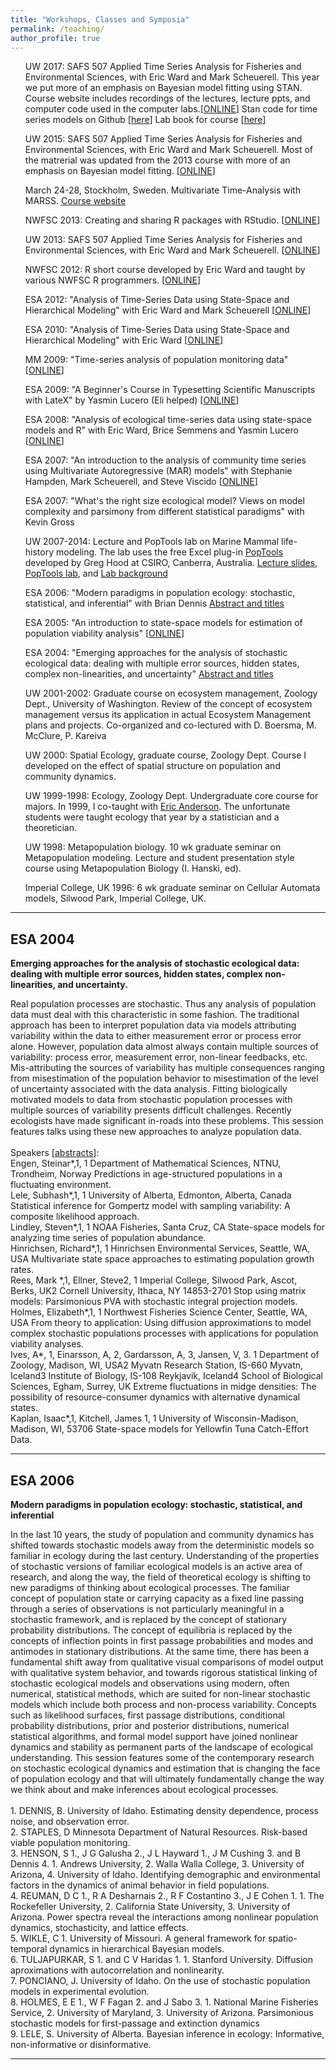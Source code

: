 ```yaml
---
title: "Workshops, Classes and Symposia"
permalink: /teaching/
author_profile: true
---
```


<style>
ul {
  list-style-type: none;
}
</style>


* UW 2017: SAFS 507 Applied Time Series Analysis for Fisheries and Environmental Sciences, with Eric Ward and Mark Scheuerell. This year we put more of an emphasis on Bayesian model fitting using STAN.  Course website includes recordings of the lectures, lecture ppts, and computer code used in the computer labs.[<a href="https://catalyst.uw.edu/workspace/fish203/35553/243766">ONLINE</a>] Stan code for time series models on Github [<a href="https://github.com/nwfsc-timeseries/atsar">here</a>]  Lab book for course [<a href="https://nwfsc-timeseries.github.io/atsa-labs/">here</a>]

* UW 2015: SAFS 507 Applied Time Series Analysis for Fisheries and Environmental Sciences, with Eric Ward and Mark Scheuerell. Most of the matrerial was updated from the 2013 course with more of an emphasis on Bayesian model fitting. [<a href="https://catalyst.uw.edu/workspace/fish203/35553/243766">ONLINE</a>]

* March 24-28, Stockholm, Sweden.  Multivariate Time-Analysis with MARSS. <a href="http://timeseriescourseemb.wordpress.com/">Course website</a>

* NWFSC 2013: Creating and sharing R packages with RStudio. [<a href="http://www.iugo-cafe.org/chinook/view_node.php?id=2962">ONLINE</a>]

* UW 2013: SAFS 507 Applied Time Series Analysis for Fisheries and Environmental Sciences, with Eric Ward and Mark Scheuerell. [<a href="https://catalyst.uw.edu/workspace/fish203/35553/243766">ONLINE</a>]

* NWFSC 2012: R short course developed by Eric Ward and taught by various NWFSC R programmers. [<a href="https://sites.google.com/site/rshortcourse/">ONLINE</a>]
* ESA 2012: "Analysis of Time-Series Data using State-Space and Hierarchical Modeling" with Eric Ward and Mark Scheuerell [<a href="http://www.iugo-cafe.org/chinook/view_node.php?id=2686">ONLINE</a>]

* ESA 2010: "Analysis of Time-Series Data using State-Space and Hierarchical Modeling" with Eric Ward [<a href="http://www.iugo-cafe.org/chinook/view_node.php?id=2416">ONLINE</a>]

* MM 2009: "Time-series analysis of population monitoring data" [<a href="http://www.iugo-cafe.org/chinook/view_node.php?id=2229">ONLINE</a>]

* ESA 2009: "A Beginner's Course in Typesetting Scientific Manuscripts with LateX" by Yasmin Lucero (Eli helped) [<a href="http://www.iugo-cafe.org/chinook/view_node.php?id=2123">ONLINE</a>]

* ESA 2008: "Analysis of ecological time-series data using state-space models and R" with Eric Ward, Brice Semmens and Yasmin Lucero [<a href="http://www.iugo-cafe.org/chinook/view_node.php?id=1807">ONLINE</a>]

* ESA 2007: "An introduction to the analysis of community time series using Multivariate Autoregressive (MAR) models" with Stephanie Hampden, Mark Scheuerell, and Steve Viscido [<a href="http://iugo-cafe.org/chinook/view_node.php?id=288">ONLINE</a>]

* ESA 2007: "What's the right size ecological model? Views on model complexity and parsimony from different statistical paradigms" with Kevin Gross

* UW 2007-2014: Lecture and PopTools lab on Marine Mammal life-history modeling. The lab uses the free Excel plug-in <a href="http://www.poptools.org/">PopTools</a> developed by Greg Hood at CSIRO, Canberra, Australia. <a href="Leslie_Matrix_lecture.pdf">Lecture slides</a>, <a href="SSLLab.xls">PopTools lab</a>, and <a href="SSL_lab_background.pdf">Lab background</a>

* ESA 2006: "Modern paradigms in population ecology: stochastic, statistical, and inferential" with Brian Dennis <a href="#ESA2006">Abstract and titles</a>

* ESA 2005: "An introduction to state-space models for estimation of population viability analysis" [<a href="http://iugo-cafe.org/kalman/view_node.php?id=2">ONLINE</a>]

* ESA 2004: "Emerging approaches for the analysis of stochastic ecological data:  dealing with multiple error sources, hidden states, complex non-linearities, and uncertainty" <a href="#ESA2004">Abstract and titles</a>

* UW 2001-2002: Graduate course on ecosystem management, Zoology Dept., University of Washington. Review of the concept of ecosystem management versus its application in actual Ecosystem Management plans and projects.  Co-organized and co-lectured with D. Boersma, M. McClure, P. Kareiva

* UW 2000: Spatial Ecology, graduate course, Zoology Dept. Course I developed on the effect of spatial structure on population and community dynamics.

* UW 1999-1998: Ecology, Zoology Dept. Undergraduate core course for majors. In 1999, I co-taught with <a href="http://eriqande.netlify.com/">Eric Anderson</a>.  The unfortunate students were taught ecology that year by a statistician and a theoretician.

* UW 1998: Metapopulation biology.  10 wk graduate seminar on Metapopulation modeling. Lecture and student presentation style course using Metapopulation Biology (I. Hanski, ed).

* Imperial College, UK 1996: 6 wk graduate seminar on Cellular Automata models, Silwood Park, Imperial College, UK.

<hr>
<h2 id="ESA2004">ESA 2004</h2>
<strong>Emerging approaches for the analysis of stochastic ecological data:  dealing with multiple error sources, hidden states, complex non-linearities, and uncertainty.</strong>
<p>
Real population processes are stochastic.  Thus any analysis of population data must deal with this characteristic in some fashion.  The traditional approach has been to interpret population data via models attributing variability within the data to either measurement error or process error alone.  However, population data almost always contain multiple sources of variability: process error, measurement error, non-linear feedbacks, etc.  Mis-attributing the sources of variability has multiple consequences ranging from misestimation of the population behavior to misestimation of the level of uncertainty associated with the data analysis.  Fitting biologically motivated models to data from stochastic population processes with multiple sources of variability presents difficult challenges.  Recently ecologists have made significant in-roads into these problems.  This session features talks using these new approaches to analyze population data.
<br />
<br />
Speakers [<a href="http://abstracts.co.allenpress.com/pweb/esa2004/category/?ID=32279">abstracts</a>]: 
<br />
Engen, Steinar*,1, 1 Department of Mathematical Sciences, NTNU, Trondheim, Norway Predictions in age-structured populations in a fluctuating environment.
<br />
Lele, Subhash*,1, 1 University of Alberta, Edmonton, Alberta, Canada Statistical inference for Gompertz model with sampling variability: A composite likelihood approach.
<br />
Lindley, Steven*,1, 1 NOAA Fisheries, Santa Cruz, CA State-space models for analyzing time series of population abundance.
<br />
Hinrichsen, Richard*,1, 1 Hinrichsen Environmental Services, Seattle, WA, USA Multivariate state space approaches to estimating population growth rates.
<br />
Rees, Mark *,1, Ellner, Steve2, 1 Imperial College, Silwood Park, Ascot, Berks, UK2 Cornell University, Ithaca, NY 14853-2701 Stop using matrix models: Parsimonious PVA with stochastic integral projection models.
<br />
Holmes, Elizabeth*,1, 1 Northwest Fisheries Science Center, Seattle, WA, USA From theory to application: Using diffusion approximations to model complex stochastic populations processes with applications for population viability analyses.
<br />
Ives, A*, 1, Einarsson, A, 2, Gardarsson, A, 3, Jansen, V, 3. 1 Department of Zoology, Madison, WI, USA2 Myvatn Research Station, IS-660 Myvatn, Iceland3 Institute of Biology, IS-108 Reykjavik, Iceland4 School of Biological Sciences, Egham, Surrey, UK Extreme fluctuations in midge densities: The possibility of resource-consumer dynamics with alternative dynamical states.
<br />
Kaplan, Isaac*,1, Kitchell, James 1, 1 University of Wisconsin-Madison, Madison, WI, 53706 State-space models for Yellowfin Tuna Catch-Effort Data.
<br />
</p>
<hr>
<h2 id="ESA2006">ESA 2006</h2>
<strong>Modern paradigms in population ecology: stochastic, statistical, and inferential</strong>
<p>
In the last 10 years, the study of population and community dynamics has shifted towards stochastic models away from the deterministic models so familiar in ecology during the last century.  Understanding of the properties of stochastic versions of familiar ecological models is an active area of research, and along the way, the field of theoretical ecology is shifting to new paradigms of thinking about ecological processes.  The familiar concept of population state or carrying capacity as a fixed line passing through a series of observations is not particularly meaningful in a stochastic framework, and is replaced by the concept of stationary probability distributions.  The concept of equilibria is replaced by the concepts of inflection points in first passage probabilities and modes and antimodes in stationary distributions.  At the same time, there has been a fundamental shift away from qualitative visual comparisons of model output with qualitative system behavior, and towards rigorous statistical linking of stochastic ecological models and observations using modern, often numerical, statistical methods, which are suited for non-linear stochastic models which include both process and non-process variability.  Concepts such as likelihood surfaces, first passage distributions, conditional probability distributions, prior and posterior distributions, numerical statistical algorithms, and formal model support have joined nonlinear dynamics and stability as permanent parts of the landscape of ecological understanding.  This session features some of the contemporary research on stochastic ecological dynamics and estimation that is changing the face of population ecology and that will ultimately fundamentally change the way we think about and make inferences about ecological processes.
<br />
<br />
1. DENNIS, B. University of Idaho. Estimating density dependence, process noise, and observation error.
<br />
2. STAPLES, D Minnesota Department of Natural Resources. Risk-based viable population monitoring. 
<br />
3. HENSON, S 1., J G Galusha 2., J L Hayward 1., J M Cushing 3. and B Dennis 4. 1. Andrews University, 2. Walla Walla College, 3. University of Arizona, 4. University of Idaho.  Identifying demographic and environmental factors in the dynamics of animal behavior in field populations.
<br />
4. REUMAN, D C 1., R A Desharnais 2., R F Costantino 3., J E Cohen 1. 1. The Rockefeller University, 2. California State University, 3. University of Arizona.  Power spectra reveal the interactions among nonlinear population dynamics, stochasticity, and lattice effects.
<br />
5. WIKLE, C 1. University of Missouri.  A general framework for spatio-temporal dynamics in hierarchical Bayesian models.
<br />
6. TULJAPURKAR, S 1. and C V Haridas 1. 1. Stanford University.  Diffusion aproximations with autocorrelation and nonlinearity.
<br />
7. PONCIANO, J. University of Idaho. On the use of stochastic population models in experimental evolution.
<br />
8. HOLMES, E E 1., W F Fagan 2. and J Sabo 3.  1. National Marine Fisheries Service, 2. University of Maryland, 3. University of Arizona.  Parsimonious stochastic models for first-passage and extinction dynamics
<br />
9. LELE, S.  University of Alberta. Bayesian inference in ecology: Informative, non-informative or disinformative.
<br />
</p>
<hr>

</p>
